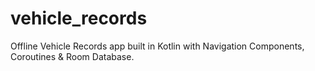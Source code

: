 # vehicle_records
Offline Vehicle Records app built in Kotlin with Navigation Components, Coroutines & Room Database. 
